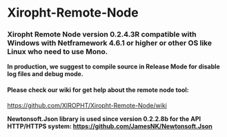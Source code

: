# Xiropht-Remote-Node
<h3>Xiropht Remote Node version 0.2.4.3R compatible with Windows with Netframework 4.6.1 or higher or other OS like Linux who need to use Mono.</h3>

**In production, we suggest to compile source in Release Mode for disable log files and debug mode.**

<h4>Please check our wiki for get help about the remote node tool:</h4>

https://github.com/XIROPHT/Xiropht-Remote-Node/wiki

**Newtonsoft.Json library is used since version 0.2.2.8b for the API HTTP/HTTPS system: https://github.com/JamesNK/Newtonsoft.Json**
